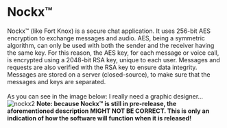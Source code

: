 # Nockx™
Nockx™ (like Fort Knox) is a secure chat application.
It uses 256-bit AES encryption to exchange messages and audio. AES, being a symmetric algorithm, can only be used with both the sender and the receiver having the same key. For this reason, the AES key, for each message or voice call, is encrypted using a 2048-bit RSA key, unique to each user. Messages and requests are also verified with the RSA key to ensure data integrity.<br/>
Messages are stored on a server (closed-source), to make sure that the messages and keys are separated.<br/>
<br/>
As you can see in the image below: I really need a graphic designer...
![nockx2](https://github.com/user-attachments/assets/07847e69-9eb1-417c-b793-57b531fbf653)
<strong>Note: because Nockx™ is still in pre-release, the aforementioned description MIGHT NOT BE CORRECT. This is only an indication of how the software will function when it is released!</strong>
